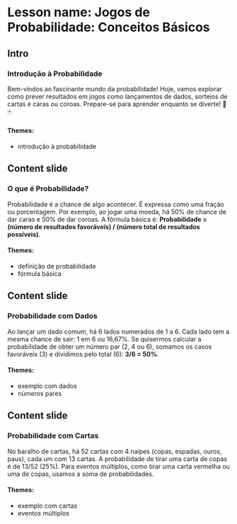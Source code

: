 # Lesson name: Jogos de Probabilidade: Conceitos Básicos

## Intro

### Introdução à Probabilidade

Bem-vindos ao fascinante mundo da probabilidade! Hoje, vamos explorar como prever resultados em jogos como lançamentos de dados, sorteios de cartas e caras ou coroas. Prepare-se para aprender enquanto se diverte! 🎲🃏

#### **Themes:**
- introdução à probabilidade

## Content slide

### O que é Probabilidade?

Probabilidade é a chance de algo acontecer. É expressa como uma fração ou porcentagem. Por exemplo, ao jogar uma moeda, há 50% de chance de dar caras e 50% de dar coroas. A fórmula básica é: **Probabilidade = (número de resultados favoráveis) / (número total de resultados possíveis)**.

#### **Themes:**
- definição de probabilidade
- fórmula básica

## Content slide

### Probabilidade com Dados

Ao lançar um dado comum, há 6 lados numerados de 1 a 6. Cada lado tem a mesma chance de sair: 1 em 6 ou 16,67%. Se quisermos calcular a probabilidade de obter um número par (2, 4 ou 6), somamos os casos favoráveis (3) e dividimos pelo total (6): **3/6 = 50%**.

#### **Themes:**
- exemplo com dados
- números pares

## Content slide

### Probabilidade com Cartas

No baralho de cartas, há 52 cartas com 4 naipes (copas, espadas, ouros, paus), cada um com 13 cartas. A probabilidade de tirar uma carta de copas é de 13/52 (25%). Para eventos múltiplos, como tirar uma carta vermelha ou uma de copas, usamos a soma de probabilidades.

#### **Themes:**
- exemplo com cartas
- eventos múltiplos
